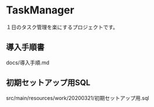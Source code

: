 # TaskManager
１日のタスク管理を楽にするプロジェクトです。

## 導入手順書  
docs/導入手順.md

##  初期セットアップ用SQL  
src/main/resources/work/20200321/初期セットアップ用.sql
